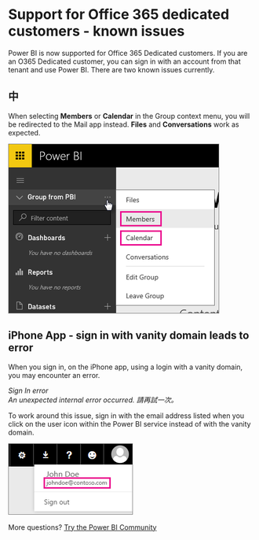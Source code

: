 <properties 
   pageTitle="Office 365 dedicated - known issues"
   description="Support for Office 365 dedicated customers - known issues. This topic describes issues specific to an Office 365 Dedicated customer. This includes limitations to the group feature as well as the iPhone app with vanity domains."
   services="powerbi" 
   documentationCenter="" 
   authors="guyinacube" 
   manager="erikre" 
   backup=""
   editor=""
   tags=""
   qualityFocus="no"
   qualityDate=""/>
 
<tags
   ms.service="powerbi"
   ms.devlang="NA"
   ms.topic="article"
   ms.tgt_pltfrm="NA"
   ms.workload="powerbi"
   ms.date="10/10/2016"
   ms.author="asaxton"/>

# Support for Office 365 dedicated customers - known issues

Power BI is now supported for Office 365 Dedicated customers.  If you are an O365 Dedicated customer, you can sign in with an account from that tenant and use Power BI. There are two known issues currently.

## 中

When selecting <bpt id="p1">**</bpt>Members<ept id="p1">**</ept> or <bpt id="p2">**</bpt>Calendar<ept id="p2">**</ept> in the Group context menu, you will be redirected to the Mail app instead.  <bpt id="p1">**</bpt>Files<ept id="p1">**</ept> and <bpt id="p2">**</bpt>Conversations<ept id="p2">**</ept> work as expected.

![](media/powerbi-admin-office-365-dedicated-known-issues/group-menu.png)

## iPhone App - sign in with vanity domain leads to error

When you sign in, on the iPhone app, using a login with a vanity domain, you may encounter an error.

*Sign In error*  
*An unexpected internal error occurred. 請再試一次。*

To work around this issue, sign in with the email address listed when you click on the user icon within the Power BI service instead of with the vanity domain.

![](media/powerbi-admin-office-365-dedicated-known-issues/sign-in-address.png)

More questions? [Try the Power BI Community](http://community.powerbi.com/)